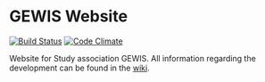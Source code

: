 GEWIS Website
=============
[![Build Status](https://travis-ci.org/GEWIS/gewisweb.png)](https://travis-ci.org/GEWIS/gewisweb)  [![Code Climate](https://codeclimate.com/github/GEWIS/gewisweb/badges/gpa.svg)](https://codeclimate.com/github/GEWIS/gewisweb)

Website for Study association GEWIS. All information regarding the development can be found in the [wiki](https://github.com/GEWIS/gewisweb/wiki).
